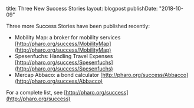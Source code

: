 title: Three New Success Storieslayout: blogpostpublishDate: "2018-10-09"Three more Success Stories have been published recently:- Mobility Map: a broker for mobility services [http://pharo.org/success/MobilityMap](http://pharo.org/success/MobilityMap)- Spesenfuchs: Handling Travel Expenses [http://pharo.org/success/Spesenfuchs](http://pharo.org/success/Spesenfuchs)- Mercap Abbaco: a bond calculator [http://pharo.org/success/Abbacco](http://pharo.org/success/Abbacco)For a complete list, see [http://pharo.org/success](http://pharo.org/success)